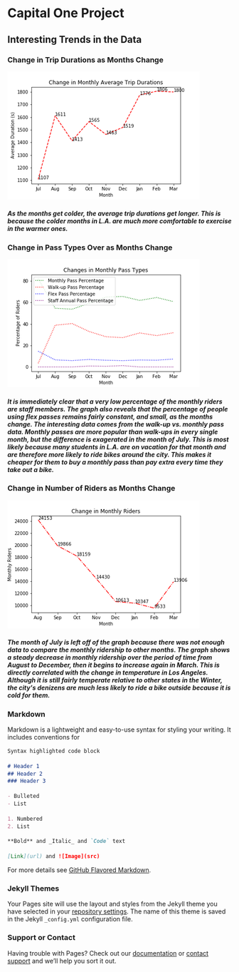 # Capital One Project
## Interesting Trends in the Data
###  
### Change in Trip Durations as Months Change
![Image](Monthly_Trip_Durations.png)
##### As the months get colder, the average trip durations get longer. This is because the colder months in L.A. are much more comfortable to exercise in the warmer ones.
###  
### Change in Pass Types Over as Months Change
![Image](Monthly_Pass_Types.png)
##### It is immediately clear that a very low percentage of the monthly riders are staff members. The graph also reveals that the percentage of people using flex passes remains fairly constant, and small, as the months change. The interesting data comes from the walk-up vs. monthly pass data. Monthly passes are more popular than walk-ups in every single month, but the difference is exagerated in the month of July. This is most likely because many students in L.A. are on vacation for that month and are therefore more likely to ride bikes around the city. This makes it cheaper for them to buy a monthly pass than pay extra every time they take out a bike.
###  
### Change in Number of Riders as Months Change
![Image](Monthly_Riders.png)
##### *The month of July is left off of the graph because there was not enough data to compare the monthly ridership to other months.* The graph shows a steady decrease in monthly ridership over the period of time from August to December, then it begins to increase again in March. This is directly correlated with the change in temperature in Los Angeles. Although it is still fairly temperate relative to other states in the Winter, the city's denizens are much less likely to ride a bike outside because it is cold for them.




### Markdown

Markdown is a lightweight and easy-to-use syntax for styling your writing. It includes conventions for

```markdown
Syntax highlighted code block

# Header 1
## Header 2
### Header 3

- Bulleted
- List

1. Numbered
2. List

**Bold** and _Italic_ and `Code` text

[Link](url) and ![Image](src)
```

For more details see [GitHub Flavored Markdown](https://guides.github.com/features/mastering-markdown/).

### Jekyll Themes

Your Pages site will use the layout and styles from the Jekyll theme you have selected in your [repository settings](https://github.com/BillyJ67/Capital-One-Project/settings). The name of this theme is saved in the Jekyll `_config.yml` configuration file.

### Support or Contact

Having trouble with Pages? Check out our [documentation](https://help.github.com/categories/github-pages-basics/) or [contact support](https://github.com/contact) and we’ll help you sort it out.
